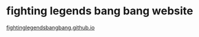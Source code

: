 # fighting legends bang bang website

[fightinglegendsbangbang.github.io](fightinglegendsbangbang.github.io)
